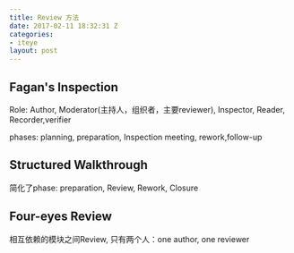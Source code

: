 ```yaml
---
title: Review 方法
date: 2017-02-11 18:32:31 Z
categories:
- iteye
layout: post
---
```


## Fagan's Inspection       

Role: Author, Moderator(主持人，组织者，主要reviewer), Inspector, Reader, Recorder,verifier       

phases: planning, preparation, Inspection meeting, rework,follow-up      

## Structured Walkthrough        

简化了phase: preparation, Review, Rework, Closure   

## Four-eyes Review       

相互依赖的模块之间Review, 只有两个人：one author, one reviewer